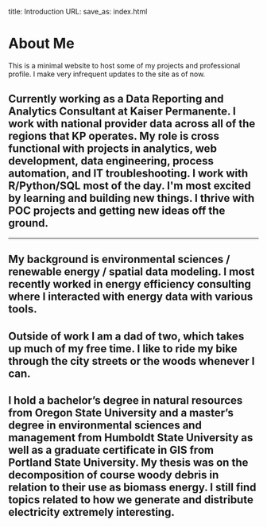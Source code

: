 title: Introduction
URL:
save_as: index.html

# About Me

This is a minimal website to host some of my projects and professional profile. I make very infrequent updates to the site as of now.

## Currently working as a Data Reporting and Analytics Consultant at Kaiser Permanente. I work with national provider data across all of the regions that KP operates. My role is cross functional with projects in analytics, web development, data engineering, process automation, and IT troubleshooting. I work with R/Python/SQL most of the day. I'm most excited by learning and building new things. I thrive with POC projects and getting new ideas off the ground.

*** 
## My background is environmental sciences / renewable energy / spatial data modeling. I most recently worked in energy efficiency consulting where I interacted with energy data with various tools.

## Outside of work I am a dad of two, which takes up much of my free time. I like to ride my bike through the city streets or the woods whenever I can.

## I hold a bachelor’s degree in natural resources from Oregon State University and a master’s degree in environmental sciences and management from Humboldt State University as well as a graduate certificate in GIS from Portland State University. My thesis was on the decomposition of course woody debris in relation to their use as biomass energy. I still find topics related to how we generate and distribute electricity extremely interesting.

